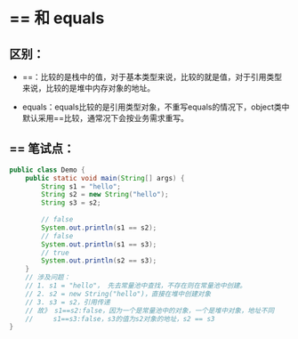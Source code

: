 # == 和 equals
## 区别：
* ==：比较的是栈中的值，对于基本类型来说，比较的就是值，对于引用类型来说，比较的是堆中内存对象的地址。

* equals：equals比较的是引用类型对象，不重写equals的情况下，object类中默认采用==比较，通常况下会按业务需求重写。

## == 笔试点：
```java
public class Demo {
    public static void main(String[] args) {
        String s1 = "hello";
        String s2 = new String("hello");
        String s3 = s2;
        
        // false
        System.out.println(s1 == s2);
        // false
        System.out.println(s1 == s3);
        // true
        System.out.println(s2 == s3);
    }
    // 涉及问题：
    // 1. s1 = "hello"， 先去常量池中查找，不存在则在常量池中创建。 
    // 2. s2 = new String("hello")，直接在堆中创建对象
    // 3. s3 = s2，引用传递
    // 故》 s1==s2:false，因为一个是常量池中的对象，一个是堆中对象，地址不同
    //     s1==s3:false，s3的值为s2对象的地址，s2 == s3
}
```

